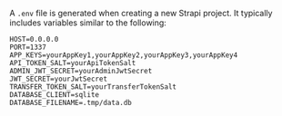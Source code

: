 A `.env` file is generated when creating a new Strapi project.
It typically includes variables similar to the following:

```env title=".env.sample"
HOST=0.0.0.0
PORT=1337
APP_KEYS=yourAppKey1,yourAppKey2,yourAppKey3,yourAppKey4
API_TOKEN_SALT=yourApiTokenSalt
ADMIN_JWT_SECRET=yourAdminJwtSecret
JWT_SECRET=yourJwtSecret
TRANSFER_TOKEN_SALT=yourTransferTokenSalt
DATABASE_CLIENT=sqlite
DATABASE_FILENAME=.tmp/data.db
```
